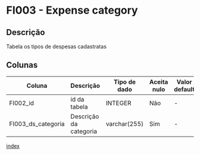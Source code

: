  # FI003 - Expense category
 
 ## Descrição

Tabela os tipos de despesas cadastratas

## Colunas

| Coluna             | Descrição              | Tipo de dado  | Aceita nulo | Valor default | PK   | FKs |
|--------------------|------------------------|---------------|-------------|---------------|------|-----|
| FI002_id           | id da tabela           | INTEGER       | Não         | -             | Sim  | -   |
| FI003_ds_categoria | Descrição da categoria | varchar(255)  | Sim         | -             | Não  | -   |

[index](index.md)